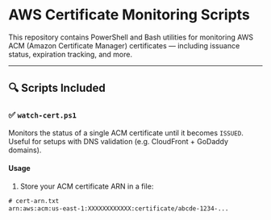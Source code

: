 # AWS Certificate Monitoring Scripts

This repository contains PowerShell and Bash utilities for monitoring AWS ACM (Amazon Certificate Manager) certificates — including issuance status, expiration tracking, and more.

---

## 🔍 Scripts Included

### ✅ `watch-cert.ps1`
Monitors the status of a single ACM certificate until it becomes `ISSUED`. Useful for setups with DNS validation (e.g. CloudFront + GoDaddy domains).

#### Usage

1. Store your ACM certificate ARN in a file:

```txt
# cert-arn.txt
arn:aws:acm:us-east-1:XXXXXXXXXXXX:certificate/abcde-1234-...
